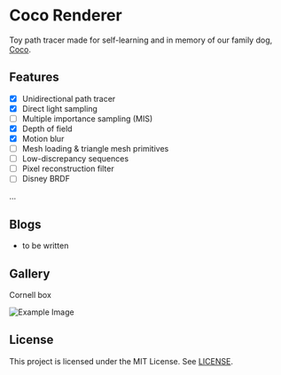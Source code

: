 # Coco Renderer

Toy path tracer made for self-learning and in memory of our family dog, [Coco](Coco.gif).

## Features

- [x] Unidirectional path tracer
- [x] Direct light sampling
- [ ] Multiple importance sampling (MIS)
- [x] Depth of field
- [x] Motion blur
- [ ] Mesh loading & triangle mesh primitives
- [ ] Low-discrepancy sequences
- [ ] Pixel reconstruction filter
- [ ] Disney BRDF

...

## Blogs

- to be written

## Gallery

Cornell box

![Example Image](sth.png)

## License

This project is licensed under the MIT License. See [LICENSE](LICENSE).
